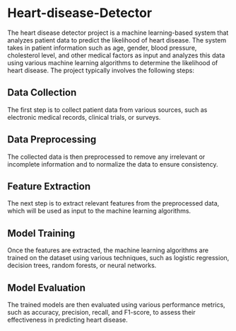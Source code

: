 # Heart-disease-Detector
The heart disease detector project is a machine learning-based system that analyzes patient data to predict the likelihood of heart disease. The system takes in patient information such as age, gender, blood pressure, cholesterol level, and other medical factors as input and analyzes this data using various machine learning algorithms to determine the likelihood of heart disease.  The project typically involves the following steps: 

## Data Collection
The first step is to collect patient data from various sources, such as electronic medical records, clinical trials, or surveys.

## Data Preprocessing
The collected data is then preprocessed to remove any irrelevant or incomplete information and to normalize the data to ensure consistency.

## Feature Extraction
The next step is to extract relevant features from the preprocessed data, which will be used as input to the machine learning algorithms. 

## Model Training
Once the features are extracted, the machine learning algorithms are trained on the dataset using various techniques, such as logistic regression, decision trees, random forests, or neural networks. 

## Model Evaluation
The trained models are then evaluated using various performance metrics, such as accuracy, precision, recall, and F1-score, to assess their effectiveness in predicting heart disease.
